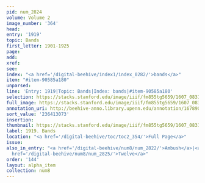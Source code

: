 ```yaml
---
pid: num_2824
volume: Volume 2
image_number: '364'
head:
entry: '1919'
topic: Bands
first_letter: 1901-1925
page:
add:
xref:
see:
index: "<a href='/digital-beehive/index1/index_0282/'>bands</a>"
item: "#item-90585a180"
unparsed:
line: 'Entry: 1919|Topic: Bands|Index: bands|#item-90585a180'
selection: https://stacks.stanford.edu/image/iiif/fm855tg5659/1607_0831/895,3073,1417,178/full/0/default.jpg
full_image: https://stacks.stanford.edu/image/iiif/fm855tg5659/1607_0831/full/full/0/default.jpg
annotation_uri: http://beehive-anno.library.upenn.edu/annotation/1678901007562
sort_value: '236413073'
insertion:
thumbnail: https://stacks.stanford.edu/image/iiif/fm855tg5659/1607_0831/895,3073,600,180/250,/0/default.jpg
label: 1919. Bands
location: "<a href='/digital-beehive/toc/toc2_354/'>Full Page</a>"
issue:
also_in_entry: "<a href='/digital-beehive/num8/num_2822/'>Ambush</a>|<a href='/digital-beehive/num8/num_2823/'>Baal</a>|<a
  href='/digital-beehive/num8/num_2825/'>Twelve</a>"
order: '144'
layout: alpha_item
collection: num8
---
```

